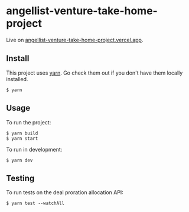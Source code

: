 # angellist-venture-take-home-project

Live on [angellist-venture-take-home-project.vercel.app](https://angellist-venture-take-home-project.vercel.app/). 

## Install

This project uses [yarn](https://yarnpkg.com/). Go check them out if you don't have them locally installed.

```$ yarn```

## Usage

To run the project:

```
$ yarn build
$ yarn start
```

To run in development:

```$ yarn dev```

## Testing

To run tests on the deal proration allocation API:

```$ yarn test --watchAll```